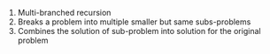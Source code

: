 1. Multi-branched recursion
2. Breaks a problem into multiple smaller but same subs-problems
3. Combines the solution of sub-problem into solution for the original problem